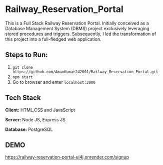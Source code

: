 # Railway_Reservation_Portal

This is a Full Stack Railway Reservation Portal.
Initially conceived as a Database Management System (DBMS) project exclusively leveraging stored procedures and triggers. Subsequently, I led the transformation of this project into a full-fledged web application.

## Steps to Run:

1. `git clone https://github.com/AmanKumar242001/Railway_Reservation_Portal.git`
2. `npm start`
3. Go to browser and enter `localhost:3000`

## Tech Stack

**Client:** HTML,CSS and JavaScript

**Server:** Node JS, Express JS

**Database:** PostgreSQL

## DEMO

https://railway-reservation-portal-ui4j.onrender.com/signup
